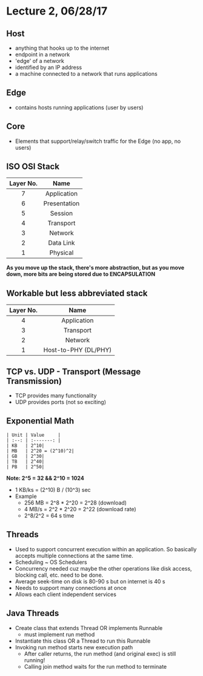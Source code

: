 # Lecture 2, 06/28/17

## Host
 * anything that hooks up to the internet
 * endpoint in a network
 * 'edge' of a network
 * identified by an IP address
 * a machine connected to a network that runs applications

## Edge
  * contains hosts running applications (user by users)

## Core
  * Elements that support/relay/switch traffic for the Edge (no app, no users)

## ISO OSI Stack
|Layer No. | Name|
|:--------:|:---:|
7  |  Application  
6  |  Presentation
5  |  Session
4  |  Transport
3  |  Network
2  |  Data Link
1  |  Physical

**As you move up the stack, there's more abstraction, but as you move down, more bits are being stored due to ENCAPSULATION**

## Workable but less abbreviated stack
|Layer No. | Name|  
|:--------:|:---:|
4  |  Application  
3  |  Transport
2  |  Network
1  |  Host-to-PHY (DL/PHY)

## TCP vs. UDP - Transport (Message Transmission)
  * TCP provides many functionality
  * UDP provides ports (not so exciting)

## Exponential Math
    | Unit | Value     |
    | :--: | :-------: |
    | KB   | 2^10|
    | MB   | 2^20 = (2^10)^2|
    | GB   | 2^30|
    | TB   | 2^40|
    | PB   | 2^50|

  **Note: 2^5 = 32 && 2^10 = 1024**

  * 1 KB/ks = (2^10) B / (10^3) sec
  * Example
    * 256 MB = 2^8 * 2^20 = 2^28 (download)
    * 4 MB/s = 2^2 * 2^20 = 2^22 (download rate)
    * 2^8/2^2 = 64 s time

## Threads
  * Used to support concurrent execution within an application. So basically accepts multiple connections at the same time.
  * Scheduling ~ OS Schedulers
  * Concurrency needed cuz maybe the other operations like disk access, blocking call, etc. need to be done.
  * Average seek-time on disk is 80-90 s but on internet is 40 s
  * Needs to support many connections at once
  * Allows each client independent services

## Java Threads
  * Create class that extends Thread OR implements Runnable
    * must implement run method
  * Instantiate this class OR a Thread to run this Runnable
  * Invoking run method starts new execution path
    * After caller returns, the run method (and original exec) is still running!
    * Calling join method waits for the run method to terminate
